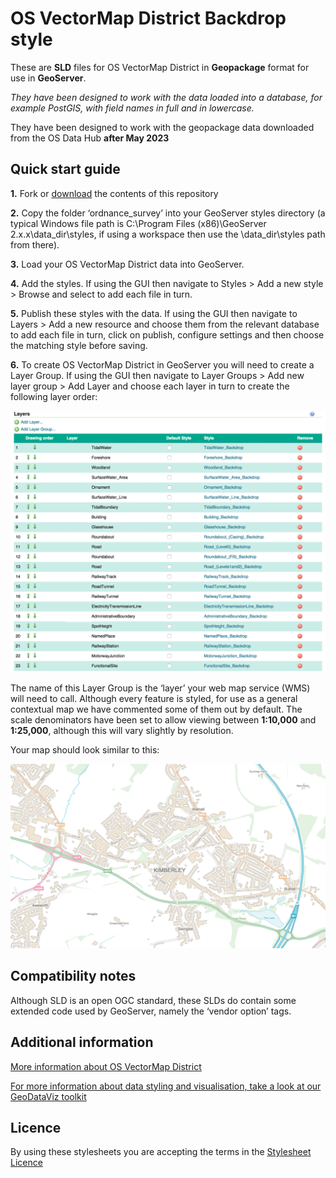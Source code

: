 ﻿# OS VectorMap District Backdrop style

These are **SLD** files for OS VectorMap District in **Geopackage** format for use in **GeoServer**.

*They have been designed to work with the data loaded into a database, for example PostGIS, with field names in full and in lowercase.*

They have been designed to work with the geopackage data downloaded from the OS Data Hub **after May 2023**

## Quick start guide

**1.**  Fork or [download](https://github.com/OrdnanceSurvey/OS-VectorMap-District-stylesheets/archive/master.zip) the contents of this repository

**2.**  Copy the folder ‘ordnance_survey’ into your GeoServer styles directory (a typical Windows file path is C:\Program Files (x86)\GeoServer 2.x.x\data_dir\styles, if using a workspace then use the \data_dir\styles path from there).

**3.**  Load your OS VectorMap District data into GeoServer.

**4.**  Add the styles. If using the GUI then navigate to Styles > Add a new style > Browse and select to add each file in turn.

**5.**  Publish these styles with the data. If using the GUI then navigate to Layers > Add a new resource and choose them from the relevant database to add each file in turn, click on publish, configure settings and then choose the matching style before saving.

**6.**  To create OS VectorMap District in GeoServer you will need to create a Layer Group. If using the GUI then navigate to Layer Groups > Add new layer group > Add Layer and choose each layer in turn to create the following layer order:

  ![Screenshot](https://github.com/OrdnanceSurvey/OS-VectorMap-District-stylesheets/blob/76375d36e2cea526d486758a0d644a40ac57cd23/Geopackage%20stylesheets%20(post%20May%202023)/GeoServer%20stylesheets%20(SLD)/Backdrop%20Style/images/VMD_layer_order2.png "Recommended layer order for OS VectorMap District")

The name of this Layer Group is the ‘layer’ your web map service (WMS) will need to call.
Although every feature is styled, for use as a general contextual map we have commented some of them out by default.
The scale denominators have been set to allow viewing between **1:10,000** and **1:25,000**, although this will vary slightly by resolution.

Your map should look similar to this: 

  ![Screenshot](https://github.com/OrdnanceSurvey/OS-VectorMap-District-stylesheets/blob/5a9c56c895438919b48f1679f93a7d5669a87ba1/Geopackage%20stylesheets%20(pre%20May%202023)/GeoServer%20stylesheets%20(SLD)/Backdrop%20Style/images/VMD_BD_screenshot.png "Screenshot of OS VectorMap District")
  
## Compatibility notes

Although SLD is an open OGC standard, these SLDs do contain some extended code used by GeoServer, namely the ‘vendor option’ tags.

## Additional information

[More information about OS VectorMap District](http://www.ordnancesurvey.co.uk/business-and-government/products/vectormap-district.html)

[For more information about data styling and visualisation, take a look at our GeoDataViz toolkit](https://github.com/OrdnanceSurvey/GeoDataViz-Toolkit)

## Licence

By using these stylesheets you are accepting the terms in the [Stylesheet Licence](http://www.ordnancesurvey.co.uk/docs/licences/stylesheet-licence-v2.pdf)

